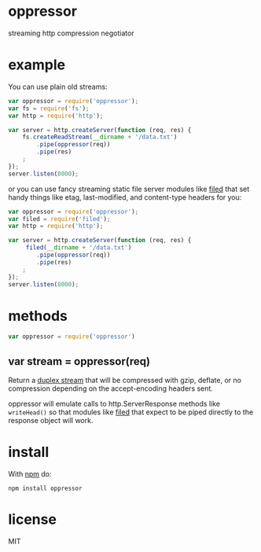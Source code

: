 # oppressor

streaming http compression negotiator

# example

You can use plain old streams:

``` js
var oppressor = require('oppressor');
var fs = require('fs');
var http = require('http');

var server = http.createServer(function (req, res) {
    fs.createReadStream(__dirname + '/data.txt')
        .pipe(oppressor(req))
        .pipe(res)
    ;
});
server.listen(8000);
```

or you can use fancy streaming static file server modules like
[filed](http://github.com/mikeal/filed) that set handy things like etag,
last-modified, and content-type headers for you:

``` js
var oppressor = require('oppressor');
var filed = require('filed');
var http = require('http');

var server = http.createServer(function (req, res) {
     filed(__dirname + '/data.txt')
        .pipe(oppressor(req))
        .pipe(res)
    ;
});
server.listen(8000);
```

# methods

``` js
var oppressor = require('oppressor')
```

## var stream = oppressor(req)

Return a [duplex stream](https://github.com/substack/stream-handbook#duplex)
that will be compressed with gzip, deflate, or no compression depending on the
accept-encoding headers sent.

oppressor will emulate calls to http.ServerResponse methods like `writeHead()`
so that modules like [filed](http://github.com/mikeal/filed) that expect to be
piped directly to the response object will work.

# install

With [npm](https://npmjs.org) do:

```
npm install oppressor
```

# license

MIT
